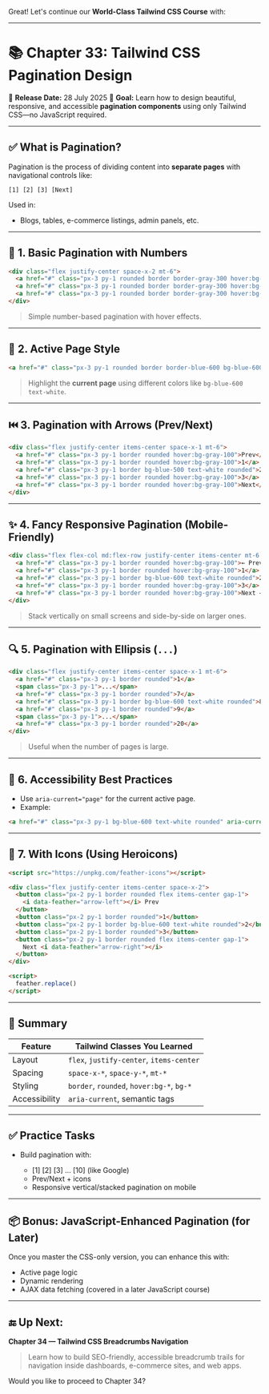 Great! Let's continue our **World-Class Tailwind CSS Course** with:

---

# 📚 Chapter 33: Tailwind CSS Pagination Design

📅 **Release Date:** 28 July 2025
🎯 **Goal:** Learn how to design beautiful, responsive, and accessible **pagination components** using only Tailwind CSS—no JavaScript required.

---

## ✅ What is Pagination?

Pagination is the process of dividing content into **separate pages** with navigational controls like:

```
[1] [2] [3] [Next]
```

Used in:

* Blogs, tables, e-commerce listings, admin panels, etc.

---

## 🔹 1. Basic Pagination with Numbers

```html
<div class="flex justify-center space-x-2 mt-6">
  <a href="#" class="px-3 py-1 rounded border border-gray-300 hover:bg-gray-100">1</a>
  <a href="#" class="px-3 py-1 rounded border border-gray-300 hover:bg-gray-100">2</a>
  <a href="#" class="px-3 py-1 rounded border border-gray-300 hover:bg-gray-100">3</a>
</div>
```

> Simple number-based pagination with hover effects.

---

## 🔘 2. Active Page Style

```html
<a href="#" class="px-3 py-1 rounded border border-blue-600 bg-blue-600 text-white font-medium">2</a>
```

> Highlight the **current page** using different colors like `bg-blue-600 text-white`.

---

## ⏮️ 3. Pagination with Arrows (Prev/Next)

```html
<div class="flex justify-center items-center space-x-1 mt-6">
  <a href="#" class="px-3 py-1 border rounded hover:bg-gray-100">Prev</a>
  <a href="#" class="px-3 py-1 border rounded hover:bg-gray-100">1</a>
  <a href="#" class="px-3 py-1 border bg-blue-500 text-white rounded">2</a>
  <a href="#" class="px-3 py-1 border rounded hover:bg-gray-100">3</a>
  <a href="#" class="px-3 py-1 border rounded hover:bg-gray-100">Next</a>
</div>
```

---

## ✨ 4. Fancy Responsive Pagination (Mobile-Friendly)

```html
<div class="flex flex-col md:flex-row justify-center items-center mt-6 space-y-2 md:space-y-0 md:space-x-2">
  <a href="#" class="px-3 py-1 border rounded hover:bg-gray-100">← Prev</a>
  <a href="#" class="px-3 py-1 border rounded hover:bg-gray-100">1</a>
  <a href="#" class="px-3 py-1 border bg-blue-600 text-white rounded">2</a>
  <a href="#" class="px-3 py-1 border rounded hover:bg-gray-100">3</a>
  <a href="#" class="px-3 py-1 border rounded hover:bg-gray-100">Next →</a>
</div>
```

> Stack vertically on small screens and side-by-side on larger ones.

---

## 🔍 5. Pagination with Ellipsis (`...`)

```html
<div class="flex justify-center items-center space-x-1 mt-6">
  <a href="#" class="px-3 py-1 border rounded">1</a>
  <span class="px-3 py-1">...</span>
  <a href="#" class="px-3 py-1 border rounded">7</a>
  <a href="#" class="px-3 py-1 border bg-blue-600 text-white rounded">8</a>
  <a href="#" class="px-3 py-1 border rounded">9</a>
  <span class="px-3 py-1">...</span>
  <a href="#" class="px-3 py-1 border rounded">20</a>
</div>
```

> Useful when the number of pages is large.

---

## 🎯 6. Accessibility Best Practices

* Use `aria-current="page"` for the current active page.
* Example:

```html
<a href="#" class="px-3 py-1 bg-blue-600 text-white rounded" aria-current="page">4</a>
```

---

## 🧪 7. With Icons (Using Heroicons)

```html
<script src="https://unpkg.com/feather-icons"></script>

<div class="flex justify-center items-center space-x-2">
  <button class="px-2 py-1 border rounded flex items-center gap-1">
    <i data-feather="arrow-left"></i> Prev
  </button>
  <button class="px-2 py-1 border rounded">1</button>
  <button class="px-2 py-1 border bg-blue-600 text-white rounded">2</button>
  <button class="px-2 py-1 border rounded">3</button>
  <button class="px-2 py-1 border rounded flex items-center gap-1">
    Next <i data-feather="arrow-right"></i>
  </button>
</div>

<script>
  feather.replace()
</script>
```

---

## 🧠 Summary

| Feature       | Tailwind Classes You Learned              |
| ------------- | ----------------------------------------- |
| Layout        | `flex`, `justify-center`, `items-center`  |
| Spacing       | `space-x-*`, `space-y-*`, `mt-*`          |
| Styling       | `border`, `rounded`, `hover:bg-*`, `bg-*` |
| Accessibility | `aria-current`, semantic tags             |

---

## ✅ Practice Tasks

* Build pagination with:

  * \[1] \[2] \[3] … \[10] (like Google)
  * Prev/Next + icons
  * Responsive vertical/stacked pagination on mobile

---

## 📦 Bonus: JavaScript-Enhanced Pagination (for Later)

Once you master the CSS-only version, you can enhance this with:

* Active page logic
* Dynamic rendering
* AJAX data fetching (covered in a later JavaScript course)

---

## 🔚 Up Next:

**Chapter 34 — Tailwind CSS Breadcrumbs Navigation**

> Learn how to build SEO-friendly, accessible breadcrumb trails for navigation inside dashboards, e-commerce sites, and web apps.

Would you like to proceed to Chapter 34?
